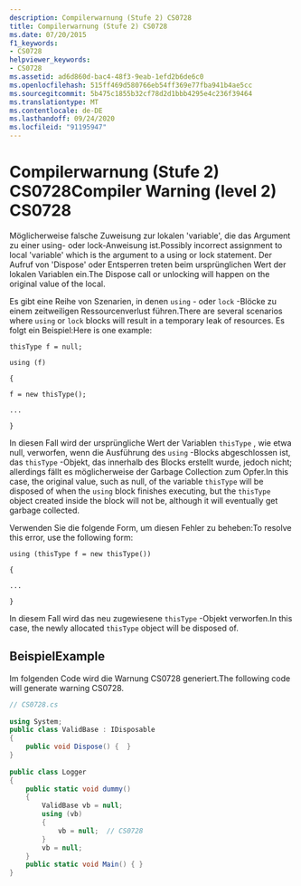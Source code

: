 ```yaml
---
description: Compilerwarnung (Stufe 2) CS0728
title: Compilerwarnung (Stufe 2) CS0728
ms.date: 07/20/2015
f1_keywords:
- CS0728
helpviewer_keywords:
- CS0728
ms.assetid: ad6d860d-bac4-48f3-9eab-1efd2b6de6c0
ms.openlocfilehash: 515ff469d580766eb54ff369e77fba941b4ae5cc
ms.sourcegitcommit: 5b475c1855b32cf78d2d1bbb4295e4c236f39464
ms.translationtype: MT
ms.contentlocale: de-DE
ms.lasthandoff: 09/24/2020
ms.locfileid: "91195947"
---
```

# <a name="compiler-warning-level-2-cs0728"></a><span data-ttu-id="46da6-103">Compilerwarnung (Stufe 2) CS0728</span><span class="sxs-lookup"><span data-stu-id="46da6-103">Compiler Warning (level 2) CS0728</span></span>

<span data-ttu-id="46da6-104">Möglicherweise falsche Zuweisung zur lokalen 'variable', die das Argument zu einer using- oder lock-Anweisung ist.</span><span class="sxs-lookup"><span data-stu-id="46da6-104">Possibly incorrect assignment to local 'variable' which is the argument to a using or lock statement.</span></span>  <span data-ttu-id="46da6-105">Der Aufruf von 'Dispose' oder Entsperren treten beim ursprünglichen Wert der lokalen Variablen ein.</span><span class="sxs-lookup"><span data-stu-id="46da6-105">The Dispose call or unlocking will happen on the original value of the local.</span></span>  
  
 <span data-ttu-id="46da6-106">Es gibt eine Reihe von Szenarien, in denen `using` - oder `lock` -Blöcke zu einem zeitweiligen Ressourcenverlust führen.</span><span class="sxs-lookup"><span data-stu-id="46da6-106">There are several scenarios where `using` or `lock` blocks will result in a temporary leak of resources.</span></span> <span data-ttu-id="46da6-107">Es folgt ein Beispiel:</span><span class="sxs-lookup"><span data-stu-id="46da6-107">Here is one example:</span></span>  
  
 `thisType f = null;`  
  
 `using (f)`  
  
 `{`  
  
 `f = new thisType();`  
  
 `...`  
  
 `}`  
  
 <span data-ttu-id="46da6-108">In diesen Fall wird der ursprüngliche Wert der Variablen `thisType` , wie etwa null, verworfen, wenn die Ausführung des `using` -Blocks abgeschlossen ist, das `thisType` -Objekt, das innerhalb des Blocks erstellt wurde, jedoch nicht; allerdings fällt es möglicherweise der Garbage Collection zum Opfer.</span><span class="sxs-lookup"><span data-stu-id="46da6-108">In this case, the original value, such as null, of the variable `thisType` will be disposed of when the `using` block finishes executing, but the `thisType` object created inside the block will not be, although it will eventually get garbage collected.</span></span>  
  
 <span data-ttu-id="46da6-109">Verwenden Sie die folgende Form, um diesen Fehler zu beheben:</span><span class="sxs-lookup"><span data-stu-id="46da6-109">To resolve this error, use the following form:</span></span>  
  
 `using (thisType f = new thisType())`  
  
 `{`  
  
 `...`  
  
 `}`  
  
 <span data-ttu-id="46da6-110">In diesem Fall wird das neu zugewiesene `thisType` -Objekt verworfen.</span><span class="sxs-lookup"><span data-stu-id="46da6-110">In this case, the newly allocated `thisType` object will be disposed of.</span></span>  
  
## <a name="example"></a><span data-ttu-id="46da6-111">Beispiel</span><span class="sxs-lookup"><span data-stu-id="46da6-111">Example</span></span>  

 <span data-ttu-id="46da6-112">Im folgenden Code wird die Warnung CS0728 generiert.</span><span class="sxs-lookup"><span data-stu-id="46da6-112">The following code will generate warning CS0728.</span></span>  
  
```csharp
// CS0728.cs  
  
using System;  
public class ValidBase : IDisposable  
{  
    public void Dispose() {  }  
}  
  
public class Logger  
{  
    public static void dummy()  
    {  
        ValidBase vb = null;  
        using (vb)
        {  
            vb = null;  // CS0728  
        }  
        vb = null;  
    }  
    public static void Main() { }  
}  
```
